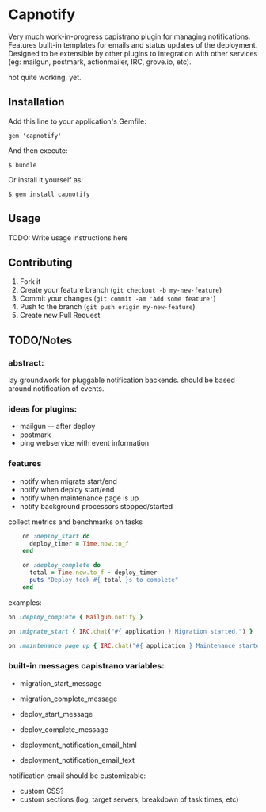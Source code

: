 # Capnotify

Very much work-in-progress capistrano plugin for managing notifications. Features built-in
templates for emails and status updates of the deployment. Designed to be extensible by other
plugins to integration with other services (eg: mailgun, postmark, actionmailer, IRC, grove.io,
etc).

not quite working, yet.

## Installation

Add this line to your application's Gemfile:

    gem 'capnotify'

And then execute:

    $ bundle

Or install it yourself as:

    $ gem install capnotify

## Usage

TODO: Write usage instructions here

## Contributing

1. Fork it
2. Create your feature branch (`git checkout -b my-new-feature`)
3. Commit your changes (`git commit -am 'Add some feature'`)
4. Push to the branch (`git push origin my-new-feature`)
5. Create new Pull Request

## TODO/Notes

### abstract:

lay groundwork for pluggable notification backends.
should be based around notification of events.

### ideas for plugins:

 * mailgun -- after deploy
 * postmark
 * ping webservice with event information

### features

 * notify when migrate start/end
 * notify when deploy start/end
 * notify when maintenance page is up
 * notify background processors stopped/started

collect metrics and benchmarks on tasks

```ruby
    on :deploy_start do
      deploy_timer = Time.now.to_f
    end

    on :deploy_complete do
      total = Time.now.to_f - deploy_timer
      puts "Deploy took #{ total }s to complete"
    end
```

examples:

```ruby
on :deploy_complete { Mailgun.notify }

on :migrate_start { IRC.chat("#{ application } Migration started.") }

on :maintenance_page_up { IRC.chat("#{ application } Maintenance started.") }
```

### built-in messages capistrano variables:

 * migration_start_message
 * migration_complete_message
 * deploy_start_message
 * deploy_complete_message

 * deployment_notification_email_html
 * deployment_notification_email_text

notification email should be customizable:

 * custom CSS?
 * custom sections (log, target servers, breakdown of task times, etc)
